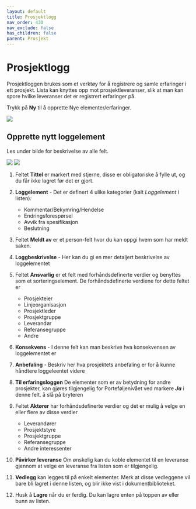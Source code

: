 ```yaml
---
layout: default
title: Prosjektlogg
nav_order: 430
nav_exclude: false
has_children: false
parent: Prosjekt
---
```


# Prosjektlogg

Prosjektloggen brukes som et verktøy for å registrere og samle erfaringer i ett prosjekt. Lista kan knyttes opp mot prosjektleveranser, slik at man kan spore hvilke leveranser det er registrert erfaringer på.

Trykk på **Ny** til å opprette Nye elementer/erfaringer. 

![](./media/43-Prosjektlogg.png)

## Opprette nytt loggelement 

Les under bilde for beskrivelse av alle felt.

![](./media/43-Prosjektlogg-NyttElement1.png)
![](./media/43-Prosjektlogg-NyttElement2.png)

1. Feltet **Tittel** er markert med stjerne, disse er obligatoriske å fylle ut, og du får ikke lagret før det er gjort.

2. **Loggelement** - Det er definert 4 ulike kategorier (kalt *Loggelement* i listen)*:*
    - Kommentar/Bekymring/Hendelse
    - Endringsforespørsel
    - Avvik fra spesifikasjon
    - Beslutning

3. Feltet **Meldt av** er et person-felt hvor du kan oppgi hvem som har meldt saken.

4. **Loggbeskrivelse** - Her kan du gi en mer detaljert beskrivelse av loggelementet

5. Feltet **Ansvarlig** er et felt med forhåndsdefinerte verdier og benyttes som et sorteringselement. De forhåndsdefinerte verdiene for dette feltet er 
    - Prosjekteier
    - Linjeorganisasjon
    - Prosjektleder
    - Prosjektgruppe
    - Leverandør
    - Referansegruppe
    - Andre

6. **Konsekvens** - I denne felt kan man beskrive hva konsekvensen av loggelementet er
7. **Anbefaling** - Beskriv her hva prosjektets anbefaling er for å kunne håndtere loggeleentet videre

8. **Til erfaringsloggen** De elementer som er av betydning for andre prosjekter, kan gjøres
tilgjengelig for Porteføljenivået ved markere ***Ja*** i denne felt. å slå på bryteren 

9. Feltet **Aktører** har forhåndsdefinerte verdier og det er mulig å velge en eller flere av disse verdier
    - Leverandører
    - Prosjektstyre
    - Prosjektgruppe
    - Referansegruppe
    - Andre interessenter

10. **Påvirker leveranse** Om ønskelig kan du koble elementet til en leveranse gjennom at velge en leveranse fra listen som er tilgjengelig. 

11. **Vedlegg** kan legges til på enkelt elementer. Merk at disse vedleggene vil bare bli lagret i denne listen, og blir ikke vist i dokumentbiblioteket.
12. Husk å **Lagre** når du er ferdig. Du kan lagre enten på toppen av eller bunn av listen. 






